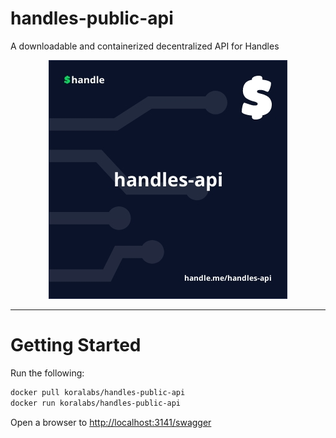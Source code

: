 # handles-public-api
A downloadable and containerized decentralized API for Handles

<p align="center">
  <img src="./swagger/handles-api.jpeg" />
</p>

<hr/>

# Getting Started
Run the following:
```sh
docker pull koralabs/handles-public-api
docker run koralabs/handles-public-api
```

Open a browser to [http://localhost:3141/swagger](http://localhost:3141/swagger)
